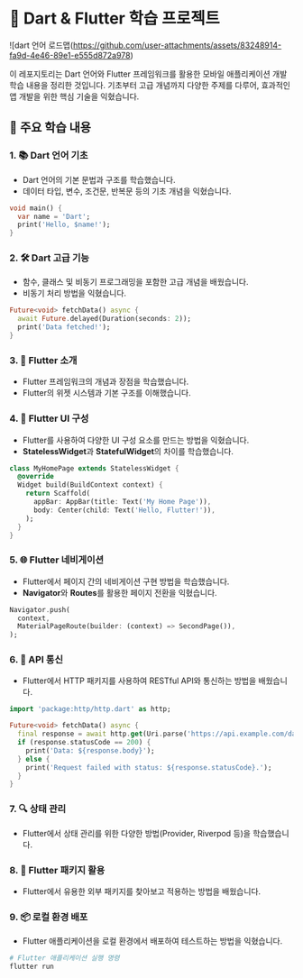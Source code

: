 # 🚀 Dart & Flutter 학습 프로젝트

![dart 언어 로드맵(https://github.com/user-attachments/assets/83248914-fa9d-4e46-89e1-e555d872a978)

이 레포지토리는 Dart 언어와 Flutter 프레임워크를 활용한 모바일 애플리케이션 개발 학습 내용을 정리한 것입니다. 기초부터 고급 개념까지 다양한 주제를 다루어, 효과적인 앱 개발을 위한 핵심 기술을 익혔습니다.

## 📘 주요 학습 내용

### 1. 📚 Dart 언어 기초
- Dart 언어의 기본 문법과 구조를 학습했습니다.
- 데이터 타입, 변수, 조건문, 반복문 등의 기초 개념을 익혔습니다.
```dart
void main() {
  var name = 'Dart';
  print('Hello, $name!');
}
```
### 2. 🛠️ Dart 고급 기능
- 함수, 클래스 및 비동기 프로그래밍을 포함한 고급 개념을 배웠습니다.
- 비동기 처리 방법을 익혔습니다.
```dart
Future<void> fetchData() async {
  await Future.delayed(Duration(seconds: 2));
  print('Data fetched!');
}
```
### 3. 📱 Flutter 소개
- Flutter 프레임워크의 개념과 장점을 학습했습니다.
- Flutter의 위젯 시스템과 기본 구조를 이해했습니다.

### 4. 🎨 Flutter UI 구성
- Flutter를 사용하여 다양한 UI 구성 요소를 만드는 방법을 익혔습니다.
- **StatelessWidget**과 **StatefulWidget**의 차이를 학습했습니다.
```dart
class MyHomePage extends StatelessWidget {
  @override
  Widget build(BuildContext context) {
    return Scaffold(
      appBar: AppBar(title: Text('My Home Page')),
      body: Center(child: Text('Hello, Flutter!')),
    );
  }
}
```
### 5. 🌐 Flutter 네비게이션
- Flutter에서 페이지 간의 네비게이션 구현 방법을 학습했습니다.
- **Navigator**와 **Routes**를 활용한 페이지 전환을 익혔습니다.
```dart
Navigator.push(
  context,
  MaterialPageRoute(builder: (context) => SecondPage()),
);
```
### 6. 📡 API 통신
- Flutter에서 HTTP 패키지를 사용하여 RESTful API와 통신하는 방법을 배웠습니다.
```dart
import 'package:http/http.dart' as http;

Future<void> fetchData() async {
  final response = await http.get(Uri.parse('https://api.example.com/data'));
  if (response.statusCode == 200) {
    print('Data: ${response.body}');
  } else {
    print('Request failed with status: ${response.statusCode}.');
  }
}
```
### 7. 🔍 상태 관리
- Flutter에서 상태 관리를 위한 다양한 방법(Provider, Riverpod 등)을 학습했습니다.

### 8. 🎉 Flutter 패키지 활용
- Flutter에서 유용한 외부 패키지를 찾아보고 적용하는 방법을 배웠습니다.

### 9. 📦 로컬 환경 배포
- Flutter 애플리케이션을 로컬 환경에서 배포하여 테스트하는 방법을 익혔습니다.
```bash
# Flutter 애플리케이션 실행 명령
flutter run
```
